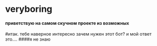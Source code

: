 # veryboring
#### приветствую на самом скучном проекте из возможных
#итак. тебе наверное интересно зачем нужен этот бот? и мой ответ это....
####я не знаю
